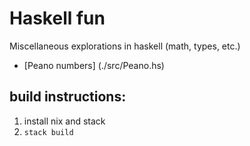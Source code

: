# Haskell fun
Miscellaneous explorations in haskell (math, types, etc.)


- [Peano numbers] (./src/Peano.hs)

## build instructions:
1. install nix and stack
2. `stack build`
